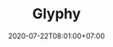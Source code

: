 ---
title     : Glyphy
thumbnail : glyphy
address   : https://glyphy.io
sitemap   : false
date      : 2020-07-22T08:01:00+07:00
---